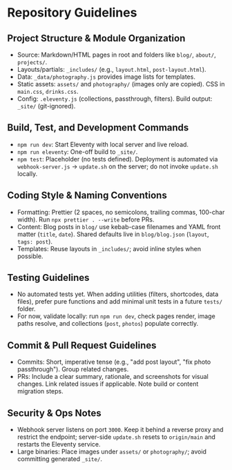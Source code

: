# Repository Guidelines

## Project Structure & Module Organization
- Source: Markdown/HTML pages in root and folders like `blog/`, `about/`, `projects/`.
- Layouts/partials: `_includes/` (e.g., `layout.html`, `post-layout.html`).
- Data: `_data/photography.js` provides image lists for templates.
- Static assets: `assets/` and `photography/` (images only are copied). CSS in `main.css`, `drinks.css`.
- Config: `.eleventy.js` (collections, passthrough, filters). Build output: `_site/` (git-ignored).

## Build, Test, and Development Commands
- `npm run dev`: Start Eleventy with local server and live reload.
- `npm run eleventy`: One-off build to `_site/`.
- `npm test`: Placeholder (no tests defined).
Deployment is automated via `webhook-server.js` -> `update.sh` on the server; do not invoke `update.sh` locally.

## Coding Style & Naming Conventions
- Formatting: Prettier (2 spaces, no semicolons, trailing commas, 100-char width). Run `npx prettier . --write` before PRs.
- Content: Blog posts in `blog/` use kebab-case filenames and YAML front matter (`title`, `date`). Shared defaults live in `blog/blog.json` (`layout`, `tags: post`).
- Templates: Reuse layouts in `_includes/`; avoid inline styles when possible.

## Testing Guidelines
- No automated tests yet. When adding utilities (filters, shortcodes, data files), prefer pure functions and add minimal unit tests in a future `tests/` folder.
- For now, validate locally: run `npm run dev`, check pages render, image paths resolve, and collections (`post`, `photos`) populate correctly.

## Commit & Pull Request Guidelines
- Commits: Short, imperative tense (e.g., "add post layout", "fix photo passthrough"). Group related changes.
- PRs: Include a clear summary, rationale, and screenshots for visual changes. Link related issues if applicable. Note build or content migration steps.

## Security & Ops Notes
- Webhook server listens on port `3000`. Keep it behind a reverse proxy and restrict the endpoint; server-side `update.sh` resets to `origin/main` and restarts the Eleventy service.
- Large binaries: Place images under `assets/` or `photography/`; avoid committing generated `_site/`.

